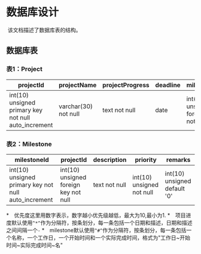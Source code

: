 # 数据库设计

​	该文档描述了数据库表的结构。

## 数据库表

### 表1：Project

| projectId                                | projectName          | projectProgress | deadline | milestoneId                           | projectManager       |
| ---------------------------------------- | -------------------- | --------------- | -------- | ------------------------------------- | -------------------- |
| int(10) unsigned primary key not null auto_increment | varchar(30) not null | text not null   | date     | int(10) unsigned foreign key not null | varchar(30) not null |

### 表2：Milestone

| milestoneId                              | projectId                             | description   | priority                  | remarks                                  |
| ---------------------------------------- | ------------------------------------- | ------------- | ------------------------- | ---------------------------------------- |
| int(10) unsigned primary key not null auto_increment | int(10) unsigned foreign key not null | text not null | int(10) unsigned not null | int(10) unsigned default '0' |

*　优先度这里用数字表示，数字越小优先级越低，最大为10,最小为1.
*　项目进度默认使用`^*^`作为分隔符，按条划分，每一条包括一个日期和描述，日期和描述之间间隔一个` - `
*　milestone默认使用`^#^`作为分隔符，按条划分，每一条包括一个名称，一个工作日，一个开始时间和一个实际完成时间，格式为"工作日~开始时间~实际完成时间~名"